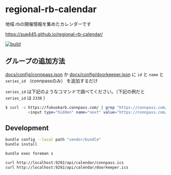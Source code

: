 # regional-rb-calendar
地域.rbの開催情報を集めたカレンダーです

https://sue445.github.io/regional-rb-calendar/

[![build](https://github.com/sue445/regional-rb-calendar/actions/workflows/build.yml/badge.svg)](https://github.com/sue445/regional-rb-calendar/actions/workflows/build.yml)

## グループの追加方法
[docs/config/connpass.json](docs/config/connpass.json) か [docs/config/doorkeeper.json](docs/config/doorkeeper.json) に `id` と `name` と `series_id` （connpassのみ） を追加するだけ

`series_id` は下記のようなコマンドで調べてください。（下記の例だと `series_id` は `2338` ）

```bash
$ curl -s https://fukuokarb.connpass.com/ | grep "https://connpass.com/series/"
          <input type="hidden" name="next" value="https://connpass.com/series/2538/?gmem=1" />
```

## Development
```bash
bundle config --local path "vendor/bundle"
bundle install

bundle exec foreman s

curl http://localhost:9292/api/calendar/connpass.ics
curl http://localhost:9292/api/calendar/doorkeeper.ics
```
